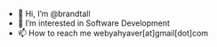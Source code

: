 - 👋 Hi, I’m @brandtall
- 👀 I’m interested in Software Development
- 📫 How to reach me webyahyaver[at]gmail[dot]com

<!---
brandtall/brandtall is a ✨ special ✨ repository because its `README.md` (this file) appears on your GitHub profile.
You can click the Preview link to take a look at your changes.
--->
